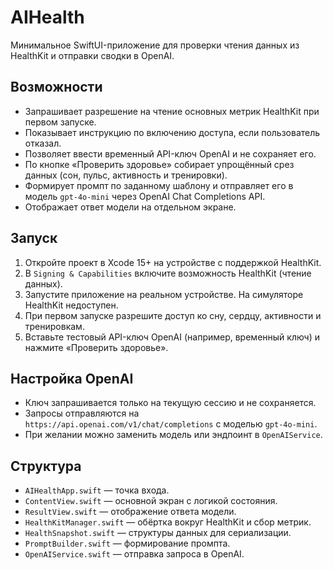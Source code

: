 # AIHealth

Минимальное SwiftUI-приложение для проверки чтения данных из HealthKit и отправки сводки в OpenAI.

## Возможности
- Запрашивает разрешение на чтение основных метрик HealthKit при первом запуске.
- Показывает инструкцию по включению доступа, если пользователь отказал.
- Позволяет ввести временный API-ключ OpenAI и не сохраняет его.
- По кнопке «Проверить здоровье» собирает упрощённый срез данных (сон, пульс, активность и тренировки).
- Формирует промпт по заданному шаблону и отправляет его в модель `gpt-4o-mini` через OpenAI Chat Completions API.
- Отображает ответ модели на отдельном экране.

## Запуск
1. Откройте проект в Xcode 15+ на устройстве с поддержкой HealthKit.
2. В `Signing & Capabilities` включите возможность HealthKit (чтение данных).
3. Запустите приложение на реальном устройстве. На симуляторе HealthKit недоступен.
4. При первом запуске разрешите доступ ко сну, сердцу, активности и тренировкам.
5. Вставьте тестовый API-ключ OpenAI (например, временный ключ) и нажмите «Проверить здоровье».

## Настройка OpenAI
- Ключ запрашивается только на текущую сессию и не сохраняется.
- Запросы отправляются на `https://api.openai.com/v1/chat/completions` с моделью `gpt-4o-mini`.
- При желании можно заменить модель или эндпоинт в `OpenAIService`.

## Структура
- `AIHealthApp.swift` — точка входа.
- `ContentView.swift` — основной экран с логикой состояния.
- `ResultView.swift` — отображение ответа модели.
- `HealthKitManager.swift` — обёртка вокруг HealthKit и сбор метрик.
- `HealthSnapshot.swift` — структуры данных для сериализации.
- `PromptBuilder.swift` — формирование промпта.
- `OpenAIService.swift` — отправка запроса в OpenAI.
